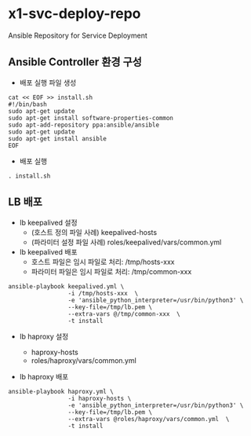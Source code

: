 # x1-svc-deploy-repo
Ansible Repository for Service Deployment

## Ansible Controller 환경 구성
- 배포 실행 파일 생성
```
cat << EOF >> install.sh
#!/bin/bash
sudo apt-get update
sudo apt-get install software-properties-common
sudo apt-add-repository ppa:ansible/ansible
sudo apt-get update
sudo apt-get install ansible
EOF
```
- 배포 실행 
```
. install.sh
```

## LB 배포
- lb keepalived 설정
  - (호스트 정의 파일 사례) keepalived-hosts 
  - (파라미터 설정 파일 사례) roles/keepalived/vars/common.yml 
- lb keepalived 배포
  - 호스트 파일은 임시 파일로 처리: /tmp/hosts-xxx
  - 파라미터 파일은 임시 파일로 처리: /tmp/common-xxx
```
ansible-playbook keepalived.yml \
                 -i /tmp/hosts-xxx  \
                 -e 'ansible_python_interpreter=/usr/bin/python3' \
                 --key-file=/tmp/lb.pem \
                 --extra-vars @/tmp/common-xxx  \
                 -t install
```

- lb haproxy 설정
  - haproxy-hosts
  - roles/haproxy/vars/common.yml

- lb haproxy 배포
```
ansible-playbook haproxy.yml \
                 -i haproxy-hosts \
                 -e 'ansible_python_interpreter=/usr/bin/python3' \
                 --key-file=/tmp/lb.pem \
                 --extra-vars @roles/haproxy/vars/common.yml  \
                 -t install
```
